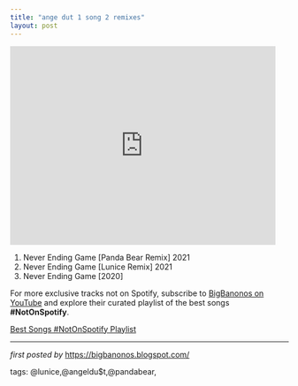 ```yaml
---
title: "ange dut 1 song 2 remixes"
layout: post
---
```

<iframe frameborder="0" height="360" src="https://youtube.com/embed/6MuwZa9wVtU?list=PLtuNtuTatqI2n4mIeY62A8707exRJ0N6g" width="480"></iframe><div><ol><li>Never Ending Game [Panda Bear Remix] 2021</li><li>Never Ending Game [Lunice Remix] 2021</li><li>Never Ending Game [2020]</li></ol></div>

<!--Subscribe and Playlist Links-->
<div>
    <p>For more exclusive tracks not on Spotify, subscribe to <a href="https://www.youtube.com/@BigBanonos" target="_blank">BigBanonos on YouTube</a> and explore their curated playlist of the best songs <strong>#NotOnSpotify</strong>.</p>
    <p><a href="https://www.youtube.com/playlist?list=PLtuNtuTatqI0kFahUCbtbfenC_ET5O_tr" target="_blank">Best Songs #NotOnSpotify Playlist<br /></a></p></div>

<hr />

<p><em>first posted by</em> <a href="https://bigbanonos.blogspot.com/" rel="noopener" target="_new">https://bigbanonos.blogspot.com/</a></p>

<p>tags: @lunice,@angeldu$t,@pandabear,</p>
